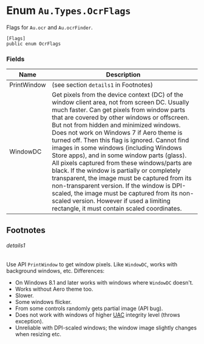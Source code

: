 # Enum `Au.Types.OcrFlags`

Flags for `Au.ocr` and `Au.ocrFinder`.

```
[Flags]
public enum OcrFlags
```

### Fields

| Name | Description |
| --- | --- |
| PrintWindow | (see section `details1` in Footnotes) |
| WindowDC | Get pixels from the device context (DC) of the window client area, not from screen DC. Usually much faster. Can get pixels from window parts that are covered by other windows or offscreen. But not from hidden and minimized windows. Does not work on Windows 7 if Aero theme is turned off. Then this flag is ignored. Cannot find images in some windows (including Windows Store apps), and in some window parts (glass). All pixels captured from these windows/parts are black. If the window is partially or completely transparent, the image must be captured from its non-transparent version. If the window is DPI-scaled, the image must be captured from its non-scaled version. However if used a limiting rectangle, it must contain scaled coordinates. |

## Footnotes

###### details1

Use API `PrintWindow` to get window pixels. Like `WindowDC`, works with background windows, etc. Differences:

- On Windows 8.1 and later works with windows where `WindowDC` doesn't.
- Works without Aero theme too.
- Slower.
- Some windows flicker.
- From some controls randomly gets partial image (API bug).
- Does not work with windows of higher [UAC](../articles/UAC.html) integrity level (throws exception).
- Unreliable with DPI-scaled windows; the window image slightly changes when resizing etc.